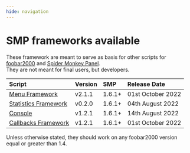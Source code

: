 ```yaml
---
hide: navigation
---
```


# SMP frameworks available

These framework are meant to serve as basis for other scripts for [foobar2000](https://www.foobar2000.org/) 
and [Spider Monkey Panel](https://theqwertiest.github.io/foo_spider_monkey_panel/).  
They are not meant for final users, but developers.  

|Script|Version|SMP|Release Date|
|:---|:---|:---|:---|
|[Menu Framework](scripts/menu-framework-smp)|v2.1.1|1.6.1+|01st October 2022|
|[Statistics Framework](scripts/statistics-framework-smp)|v0.2.0|1.6.1+|04th August 2022|
|[Console](scripts/console-smp)|v1.2.1|1.6.1+|14th August 2022|
|[Callbacks Framework](scripts/callbacks-framework-smp)|v1.2.1|1.6.1+|01st October 2022|

Unless otherwise stated, they should work on any foobar2000 version equal or greater than 1.4.